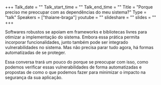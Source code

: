 +++
Talk_date = ""
Talk_start_time = ""
Talk_end_time = ""
Title = "Porque preciso me preocupar com as dependências do meu sistema?"
Type = "talk"
Speakers = ["thaiane-braga"]
youtube = ""
slideshare = ""
slides = ""
+++

Softwares robustos se apoiam em frameworks e bibliotecas livres para otimizar a implementação do sistema. Embora essa prática permita incorporar funcionalidades, junto também pode ser integrado vulnerabilidades no sistema. Mas não precisa parar tudo agora, há formas automatizadas de se proteger.

Essa conversa trará um pouco do porque se preocupar com isso, como podemos verificar essas vulnerabilidades de forma automatizadas e propostas de como o que podemos fazer para minimizar o impacto na segurança da sua aplicação.